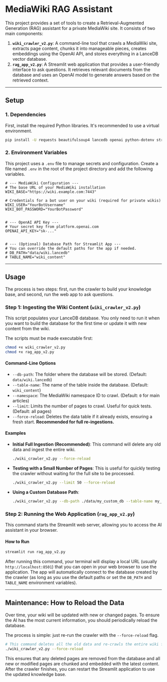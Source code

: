 # MediaWiki RAG Assistant

This project provides a set of tools to create a Retrieval-Augmented Generation (RAG) assistant for a private MediaWiki site. It consists of two main components:

1.  **`wiki_crawler_v2.py`**: A command-line tool that crawls a MediaWiki site, extracts page content, chunks it into manageable pieces, creates embeddings using the OpenAI API, and stores everything in a LanceDB vector database.
2.  **`rag_app_v2.py`**: A Streamlit web application that provides a user-friendly interface to ask questions. It retrieves relevant documents from the database and uses an OpenAI model to generate answers based on the retrieved context.

-----

## Setup

### 1\. Dependencies

First, install the required Python libraries. It's recommended to use a virtual environment.

```bash
pip install -U requests beautifulsoup4 lancedb openai python-dotenv streamlit
```

### 2\. Environment Variables

This project uses a `.env` file to manage secrets and configuration. Create a file named `.env` in the root of the project directory and add the following variables.

```env
# --- MediaWiki Configuration ---
# The base URL of your MediaWiki installation
WIKI_BASE="https://wiki.example.com:7443"

# Credentials for a bot user on your wiki (required for private wikis)
WIKI_USER="YourBotUsername"
WIKI_BOT_PASSWORD="YourBotPassword"


# --- OpenAI API Key ---
# Your secret key from platform.openai.com
OPENAI_API_KEY="sk-..."


# --- (Optional) Database Path for Streamlit App ---
# You can override the default paths for the app if needed.
# DB_PATH="data/wiki.lancedb"
# TABLE_NAME="wiki_content"
```

-----

## Usage

The process is two steps: first, run the crawler to build your knowledge base, and second, run the web app to ask questions.

### Step 1: Ingesting the Wiki Content (`wiki_crawler_v2.py`)

This script populates your LanceDB database. You only need to run it when you want to build the database for the first time or update it with new content from the wiki.

The scripts must be made executable first:

```bash
chmod +x wiki_crawler_v2.py
chmod +x rag_app_v2.py
```

#### **Command-Line Options**

  * `--db-path`: The folder where the database will be stored. (Default: `data/wiki.lancedb`)
  * `--table-name`: The name of the table inside the database. (Default: `wiki_content`)
  * `--namespace`: The MediaWiki namespace ID to crawl. (Default: `0` for main articles)
  * `--limit`: Limits the number of pages to crawl. Useful for quick tests. (Default: all pages)
  * `--force-reload`: Deletes the data table if it already exists, ensuring a fresh start. **Recommended for full re-ingestions.**

#### **Examples**

  * **Initial Full Ingestion (Recommended)**:
    This command will delete any old data and ingest the entire wiki.

    ```bash
    ./wiki_crawler_v2.py --force-reload
    ```

  * **Testing with a Small Number of Pages**:
    This is useful for quickly testing the crawler without waiting for the full site to be processed.

    ```bash
    ./wiki_crawler_v2.py --limit 50 --force-reload
    ```

  * **Using a Custom Database Path**:

    ```bash
    ./wiki_crawler_v2.py --db-path ./data/my_custom_db --table-name my_articles --force-reload
    ```

### Step 2: Running the Web Application (`rag_app_v2.py`)

This command starts the Streamlit web server, allowing you to access the AI assistant in your browser.

#### **How to Run**

```bash
streamlit run rag_app_v2.py
```

After running this command, your terminal will display a local URL (usually `http://localhost:8501`) that you can open in your web browser to use the application. The app will automatically connect to the database created by the crawler (as long as you use the default paths or set the `DB_PATH` and `TABLE_NAME` environment variables).

-----

## Maintenance: How to Reload the Data

Over time, your wiki will be updated with new or changed pages. To ensure the AI has the most current information, you should periodically reload the database.

The process is simple: just re-run the crawler with the `--force-reload` flag.

```bash
# This command deletes all the old data and re-crawls the entire wiki from scratch.
./wiki_crawler_v2.py --force-reload
```

This ensures that any deleted pages are removed from the database and all new or modified pages are chunked and embedded with the latest content. After the crawler finishes, you can restart the Streamlit application to use the updated knowledge base.
